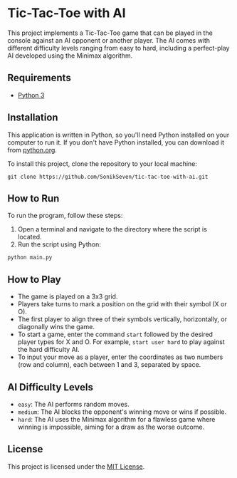 # Tic-Tac-Toe with AI

This project implements a Tic-Tac-Toe game that can be played in the console against an AI opponent or another player. The AI comes with different difficulty levels ranging from easy to hard, including a perfect-play AI developed using the Minimax algorithm.

## Requirements

- [Python 3](https://www.python.org/downloads/)

## Installation

This application is written in Python, so you'll need Python installed on your computer to run it. If you don't have Python installed, you can download it from [python.org](https://www.python.org/downloads/).

To install this project, clone the repository to your local machine:

```
git clone https://github.com/SonikSeven/tic-tac-toe-with-ai.git
```

## How to Run

To run the program, follow these steps:

1. Open a terminal and navigate to the directory where the script is located.
2. Run the script using Python:

```
python main.py
```

## How to Play

- The game is played on a 3x3 grid.
- Players take turns to mark a position on the grid with their symbol (X or O).
- The first player to align three of their symbols vertically, horizontally, or diagonally wins the game.
- To start a game, enter the command `start` followed by the desired player types for X and O. For example, `start user hard` to play against the hard difficulty AI.
- To input your move as a player, enter the coordinates as two numbers (row and column), each between 1 and 3, separated by space.

## AI Difficulty Levels

- `easy`: The AI performs random moves.
- `medium`: The AI blocks the opponent's winning move or wins if possible.
- `hard`: The AI uses the Minimax algorithm for a flawless game where winning is impossible, aiming for a draw as the worse outcome.

## License

This project is licensed under the [MIT License](LICENSE.txt).
